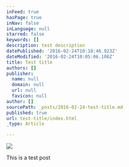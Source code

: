 ```yaml
---
inFeed: true
hasPage: true
inNav: false
inLanguage: null
starred: false
keywords: []
description: test description
datePublished: '2016-02-24T10:10:46.923Z'
dateModified: '2016-02-24T10:05:06.106Z'
title: Test title
authors: []
publisher:
  name: null
  domain: null
  url: null
  favicon: null
author: []
sourcePath: _posts/2016-02-24-test-title.md
published: true
url: test-title/index.html
_type: Article

---
```

![](https://the-grid-user-content.s3-us-west-2.amazonaws.com/d7055e26-0e2f-4014-a898-98639d176a83.jpg)

This is a test post